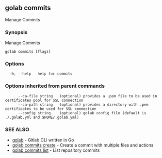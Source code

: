 ## golab commits

Manage Commits

### Synopsis


Manage Commits

```
golab commits [flags]
```

### Options

```
  -h, --help   help for commits
```

### Options inherited from parent commands

```
      --ca-file string   (optional) provides a .pem file to be used in certificates pool for SSL connection
      --ca-path string   (optional) provides a directory with .pem certificates to be used for SSL connection
      --config string    (optional) golab config file (default is ./.golab.yml and $HOME/.golab.yml)
```

### SEE ALSO
* [golab](golab.md)	 - Gitlab CLI written in Go
* [golab commits create](golab_commits_create.md)	 - Create a commit with multiple files and actions
* [golab commits list](golab_commits_list.md)	 - List repository commits

